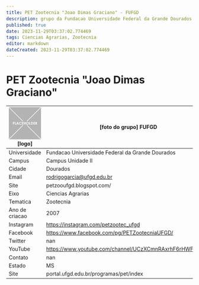 ```yaml
---
title: PET Zootecnia "Joao Dimas Graciano" - FUFGD
description: grupo da Fundacao Universidade Federal da Grande Dourados
published: true
date: 2023-11-29T03:37:02.774469
tags: Ciencias Agrarias, Zootecnia
editor: markdown
dateCreated: 2023-11-29T03:37:02.774469
---
```


# PET Zootecnia "Joao Dimas Graciano"


| ![placeholder.png](/placeholder.png) [logo] | [foto do grupo] FUFGD         |
| ------------------------------------------- | ------------------------------------------------- |
| Universidade                                | Fundacao Universidade Federal da Grande Dourados      |
| Campus                                      | Campus Unidade II            |
| Cidade                                      | Dourados             |
| Email                                       | rodrigogarcia@ufgd.edu.br             |
| Site                                        | petzooufgd.blogspot.com/              |
| Eixo                                        | Ciencias Agrarias              |
| Tematica                                    | Zootecnia          |
| Ano de criacao                              | 2007        |
| Instagram                                   | https://instagram.com/petzootec_ufgd         |
| Facebook                                    | https://www.facebook.com/pg/PETZootecniaUFGD/          |
| Twitter                                     | nan           |
| YouTube                                     | https://www.youtube.com/channel/UCzXCmnRAxrhF6rHWF8GT_Ig           |
| Contato                                     | nan         |
| Estado                                      |  MS            |
| Site                                        | portal.ufgd.edu.br/programas/pet/index |
